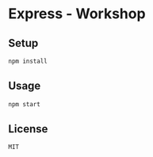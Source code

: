 # Express - Workshop

## Setup

```sh
npm install
```

## Usage
```sh
npm start
```

## License
```sh
MIT
```
